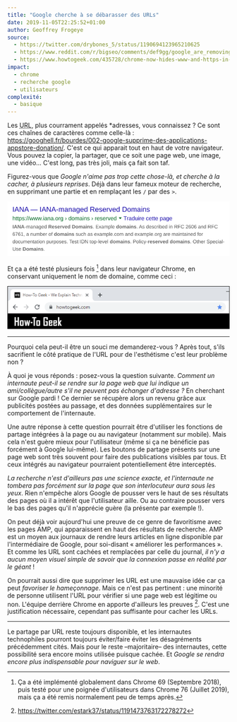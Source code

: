 ```yaml
---
title: "Google cherche à se débarasser des URLs"
date: 2019-11-05T22:25:52+01:00
author: Geoffrey Frogeye
source:
  - https://twitter.com/drybones_5/status/1190694123965210625
  - https://www.reddit.com/r/bigseo/comments/def9gg/google_are_removing_urls_entirely_from_the_search/
  - https://www.howtogeek.com/435728/chrome-now-hides-www-and-https-in-addresses.-do-you-care/
impact:
  - chrome
  - recherche google
  - utilisateurs
complexité:
  - basique
---
```

Les <abbr title="Unified Resource Locator">URL</abbr>, plus courrament appelés *adresses, vous connaissez ?
Ce sont ces chaînes de caractères comme celle-là : <https://googhell.fr/bourdes/002-google-supprime-des-applications-appstore-donation/>.
C'est ce qui apparait tout en haut de votre navigateur.
Vous pouvez la copier, la partager, que ce soit une page web, une image, une vidéo...
C'est long, pas très joli, mais ça fait son taf.

Figurez-vous que *Google n'aime pas trop cette chose-là, et cherche à la cacher, à plusieurs reprises*.
Déjà dans leur fameux moteur de recherche, en supprimant une partie et en remplaçant les `/` par des `>`.

![Exemple d'un résultat de recherche Google](resultat-recherche-google.svg)

Et ça a été testé plusieurs fois [^1] dans leur navigateur Chrome, en conservant uniquement le nom de domaine, comme ceci :

![Exemple après de la barre d'URL de Google Chrome](chrome-76-barre-addresse.png)

[^1]: Ça a été implémenté globalement dans Chrome 69 (Septembre 2018), puis testé pour une poignée d'utilisateurs dans Chrome 76 (Juillet 2019), mais ça a été remis normalement peu de temps après.

---

Pourquoi cela peut-il être un souci me demanderez-vous ?
Après tout, s'ils sacrifient le côté pratique de l'URL pour de l'esthétisme c'est leur problème non ?

À quoi je vous réponds : posez-vous la question suivante.
*Comment un internaute peut-il se rendre sur la page web que lui indique un ami/collègue/autre s'il ne peuvent pas échanger d'adresse ?*
En cherchant sur Google pardi !
Ce dernier se récupère alors un revenu grâce aux publicités postées au passage, et des données supplémentaires sur le comportement de l'internaute.

Une autre réponse à cette question pourrait être d'utiliser les fonctions de partage intégrées à la page ou au navigateur (notamment sur mobile).
Mais cela n'est guère mieux pour l'utilisateur (même si ça ne bénéficie pas forcément à Google lui-même).
Les boutons de partage présents sur une page web sont très souvent pour faire des publications visibles par tous.
Et ceux intégrés au navigateur pourraient potentiellement être interceptés.

*La recherche n'est d'ailleurs pas une science exacte, et l'internaute ne tombera pas forcément sur la page que son interlocuteur aura sous les yeux*.
Rien n'empêche alors Google de pousser vers le haut de ses résultats des pages où il a intérêt que l'utilisateur aille.
Ou au contraire pousser vers le bas des pages qu'il n'apprécie guère (la présente par exemple !).

On peut déjà voir aujourd'hui une preuve de ce genre de favoritisme avec les pages AMP, qui apparaissent en haut des résultats de recherche.
AMP est un moyen aux journaux de rendre leurs articles en ligne disponible par l'intermédiaire de Google, pour soi-disant « améliorer les performances ».
Et comme les URL sont cachées et remplacées par celle du journal, *il n'y a aucun moyen visuel simple de savoir que la connexion passe en réalité par le géant* !

On pourrait aussi dire que supprimer les URL est une mauvaise idée car ça peut *favoriser le hameçonnage*.
Mais ce n'est pas pertinent : une minorité de personne utilisent l'URL pour vérifier si une page web est légitime ou non.
L'équipe derrière Chrome en apporte d'ailleurs les preuves [^2].
C'est une justification nécessaire, cependant pas suffisante pour cacher les URLs.

[^2]: <https://twitter.com/estark37/status/1191473763172278272>

---

Le partage par URL reste toujours disponible, et les internautes technophiles pourront toujours éviter/faire éviter les désagréments précédemment cités.
Mais pour le reste –majoritaire– des internautes, cette possibilité sera encore moins utilisée puisque cachée.
Et *Google se rendra encore plus indispensable pour naviguer sur le web*.

